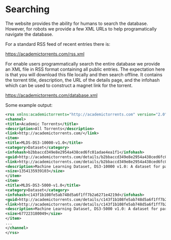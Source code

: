 # Searching

The website provides the ability for humans to search the database. 
However, for robots we provide a few XML URLs to help programatically navigate the database.

For a standard RSS feed of recent entries there is:

https://academictorrents.com/rss.xml


For enable users programmatically search the entire database we provide an XML file in RSS format
containing all public entries. The expectation here is that you will download this file locally
and then search offline. It contains the torrent title, description, the URL of the details page,
and the infohash which can be used to construct a magnet link for the torrent.

https://academictorrents.com/database.xml

Some example output:


```xml
<rss xmlns:academictorrents="http://academictorrents.com" version="2.0">
<channel>
<title>Academic Torrents</title>
<description>All Torrents</description>
<link>http://academictorrents.com/</link>
<item>
<title>MLDS-DS3-10000-v1.0</title>
<category>Dataset</category>
<infohash>b2bbaccd349e8e2954a438ced6fc01adae4ea1f1</infohash>
<guid>http://academictorrents.com/details/b2bbaccd349e8e2954a438ced6fc01adae4ea1f1</guid>
<link>http://academictorrents.com/details/b2bbaccd349e8e2954a438ced6fc01adae4ea1f1</link>
<description>Machine Learning Dataset, DS3-10000 v1.0: A dataset for parameter-space analysis of neural networks. See https://www.mlcathome.org/ for more information</description>
<size>1354135939103</size>
</item>
<item>
<title>MLDS-DS3-5000-v1.0</title>
<category>Dataset</category>
<infohash>c143f1b108fe5ab748d5a6f1ff7b2a6271e4219d</infohash>
<guid>http://academictorrents.com/details/c143f1b108fe5ab748d5a6f1ff7b2a6271e4219d</guid>
<link>http://academictorrents.com/details/c143f1b108fe5ab748d5a6f1ff7b2a6271e4219d</link>
<description>Machine Learning Dataset, DS3-5000 v1.0: A dataset for parameter-space analysis of neural networks. See https://www.mlcathome.org/ for more information</description>
<size>677223180049</size>
</item>
...
</channel>
</rss>

```



